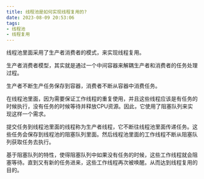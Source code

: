 ```yaml
---
title: 线程池是如何实现线程复用的?
date: 2023-08-09 20:53:06
tags: 
- 线程池
- 线程复用
---
```

线程池里面采用了生产者消费者的模式，来实现线程复用。

生产者消费者模型，其实就是通过一个中间容器来解耦生产者和消费者的任务处理过程。

生产者不断生产任务保存到容器，消费者不断从容器中消费任务。

在线程池里面，因为需要保证工作线程的重复使用，并且这些线程应该是有任务的时候执行，没有任务的时候等待并释放CPU资源。因此，它使用了阻塞队列来实现这样一个需求。

提交任务到线程池里面的线程称为生产者线程，它不断往线程池里面传递任务。这些任务会保存到线程池的阻塞队列里面。然后线程池里面的工作线程不断从阻塞队列获取任务去执行。

基于阻塞队列的特性，使得阻塞队列中如果没有任务的时候，这些工作线程就会阻塞等待。直到又有新的任务进来，这些工作线程再次被唤醒。从而达到线程复用的目的。